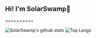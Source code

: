 ## Hi! I'm SolarSwamp👋
==========

![SolarSwamp's github stats](https://github-readme-stats.vercel.app/api?username=SolarSwamp&show_icons=true&theme=dark)
![Top Langs](https://github-readme-stats.vercel.app/api/top-langs/?username=SolarSwamp&langs_count=1&theme=dark)



<!--
**SolarSwamp/SolarSwamp** is a ✨ _special_ ✨ repository because its `README.md` (this file) appears on your GitHub profile.

Here are some ideas to get you started:

- 🔭 I’m currently working on ...
- 🌱 I’m currently learning ...
- 👯 I’m looking to collaborate on ...
- 🤔 I’m looking for help with ...
- 💬 Ask me about ...
- 📫 How to reach me: ...
- 😄 Pronouns: ...
- ⚡ Fun fact: ...
-->
